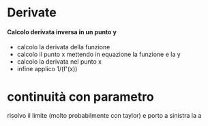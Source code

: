 # Derivate
#### Calcolo derivata inversa in un punto y
- calcolo la derivata della funzione
- calcolo il punto x mettendo in equazione la funzione e la y
- calcolo la derivata nel punto x
- infine applico 1/(f'(x))

# continuità con parametro
risolvo il limite (molto probabilmente con taylor) e porto a sinistra la a